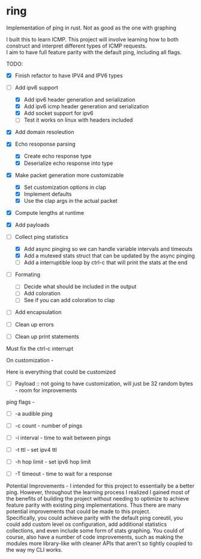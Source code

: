 # ring
Implementation of ping in rust. Not as good as the one with graphing

I built this to learn ICMP.  This project will involve learning 
how to both construct and interpret different types of ICMP requests.  
I aim to have full feature parity with the default ping, including all 
flags.


TODO: 


- [x] Finish refactor to have IPV4 and IPV6 types
- [ ] Add ipv6 support
    - [x] Add ipv6 header generation and serialization
    - [x] Add ipv6 icmp header generation and serialization
    - [x] Add socket support for ipv6 
    - [ ] Test it works on linux with headers included

- [x] Add domain resoleution
- [x] Echo resoponse parsing 
    - [x] Create echo response type 
    - [x] Deserialize echo response into type

- [x] Make packet generation more customizable 
    - [x] Set customization options in clap
    - [x] Implement defaults 
    - [x] Use the clap args in the actual packet

- [x] Compute lengths at runtime
- [x] Add payloads

- [ ] Collect ping statistics
    - [x] Add async pinging so we can handle variable intervals and timeouts
    - [x] Add a mutexed stats struct that can be updated by the async pinging
    - [ ] Add a interruptible loop by ctrl-c that will print the stats at the end

- [ ] Formating 
    - [ ] Decide what should be included in the output 
    - [ ] Add coloration 
    - [ ] See if you can add coloration to clap

- [ ] Add encapsulation
- [ ] Clean up errors
- [ ] Clean up print statements

Must fix the ctrl-c interrupt



On customization - 

Here is everything that could be customized
- [ ] Payload
        :: not going to have customization, will just be 32 random bytes - room for improvements

ping flags - 

- [ ] -a audible ping
- [ ] -c count - number of pings
- [ ] -i interval - time to wait between pings 
- [ ] -t ttl - set ipv4 ttl 
- [ ] -h hop limit - set ipv6 hop limit
- [ ] -T timeout - time to wait for a response


Potential Improvements - 
I intended for this project to essentially be a better ping.  However, throughout 
the learning process I realized I gained most of the benefits of building the project 
without needing to optimize to achieve feature parity with existing ping implementations. 
Thus there are many potential improvements that could be made to this project.  
Specifically, you could achieve parity with the default ping coreutil, you could add custom level 
os configuration, add additional statistics collections, and even include some form of 
stats graphing.  You could of course, also have a number of code improvements, such 
as making the modules more library-like with cleaner APIs that aren't so tightly 
coupled to the way my CLI works.



